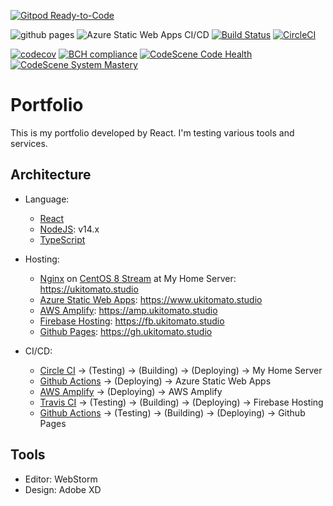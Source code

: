 [![Gitpod Ready-to-Code](https://img.shields.io/badge/Gitpod-Ready--to--Code-blue?logo=gitpod)](https://gitpod.io/#https://github.com/ukitomato/portfolio)

![github pages](https://github.com/ukitomato/portfolio/workflows/github%20pages/badge.svg)
![Azure Static Web Apps CI/CD](https://github.com/ukitomato/portfolio/workflows/Azure%20Static%20Web%20Apps%20CI/CD/badge.svg)
[![Build Status](https://travis-ci.com/ukitomato/portfolio.svg?branch=master)](https://travis-ci.com/ukitomato/portfolio)
[![CircleCI](https://circleci.com/gh/ukitomato/portfolio.svg?style=shield)](https://circleci.com/gh/ukitomato/portfolio)

[![codecov](https://codecov.io/gh/ukitomato/portfolio/branch/master/graph/badge.svg)](https://codecov.io/gh/ukitomato/portfolio)
[![BCH compliance](https://bettercodehub.com/edge/badge/ukitomato/portfolio?branch=master)](https://bettercodehub.com/)
[![CodeScene Code Health](https://codescene.io/projects/7414/status-badges/code-health)](https://codescene.io/projects/7414)
[![CodeScene System Mastery](https://codescene.io/projects/7414/status-badges/system-mastery)](https://codescene.io/projects/7414)

# Portfolio

This is my portfolio developed by React. I'm testing various tools and services.

## Architecture

-   Language:
    -   [React](https://reactjs.org)
    -   [NodeJS](https://nodejs.org): v14.x
    -   [TypeScript](https://www.typescriptlang.org)
-   Hosting:

    -   [Nginx](https://nginx.org) on [CentOS 8 Stream](https://www.centos.org)
        at My Home Server: https://ukitomato.studio
    -   [Azure Static Web Apps](https://docs.microsoft.com/ja-jp/azure/static-web-apps):
        https://www.ukitomato.studio
    -   [AWS Amplify](https://aws.amazon.com/jp/amplify):
        https://amp.ukitomato.studio
    -   [Firebase Hosting](https://firebase.google.com/docs/hosting):
        https://fb.ukitomato.studio
    -   [Github Pages](https://pages.github.com):
        https://gh.ukitomato.studio

-   CI/CD:
    -   [Circle CI](https://circleci.com) → (Testing) → (Building) → (Deploying)
        → My Home Server
    -   [Github Actions](https://github.co.jp/features/actions) → (Deploying) →
        Azure Static Web Apps
    -   [AWS Amplify](https://aws.amazon.com/jp/amplify) → (Deploying) → AWS
        Amplify
    -   [Travis CI](https://travis-ci.com) → (Testing) → (Building) →
        (Deploying) → Firebase Hosting
    -   [Github Actions](https://github.co.jp/features/actions) → (Testing) →
        (Building) → (Deploying) → Github Pages

## Tools

-   Editor: WebStorm
-   Design: Adobe XD
